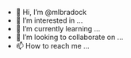 - 👋 Hi, I’m @mlbradock
- 👀 I’m interested in ...
- 🌱 I’m currently learning ...
- 💞️ I’m looking to collaborate on ...
- 📫 How to reach me ...

<!---
mlbradock/mlbradock is a ✨ special ✨ repository because its `README.md` (this file) appears on your GitHub profile.
You can click the Preview link to take a look at your changes.
--->
